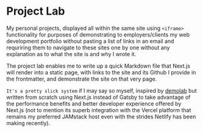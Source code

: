 # Project Lab 
My personal projects, displayed all within the same site using `<iframe>` functionality for purposes of demonstrating to employers/clients my web development portfolio without pasting a list of links in an email and requriring them to navigate to these sites one by one without any explanation as to what the site is and why I wrote it. 

The project lab enables me to write up a quick Markdown file that Next.js will render into a static page, with links to the site and its Github I provide in the frontmatter, and demonstrate the site on that very page. 

`It's a pretty slick system` if I may say so myself, inspired by [demolab](https://github.com/atapas/demolab) but written from scratch using Next.js instead of Gatsby to take advantage of the performance benefits and better developer experience offered by Next.js (not to mention its superb integration with the Vercel platform that remains my preferred JAMstack host even with the strides Netlify has been making recently).